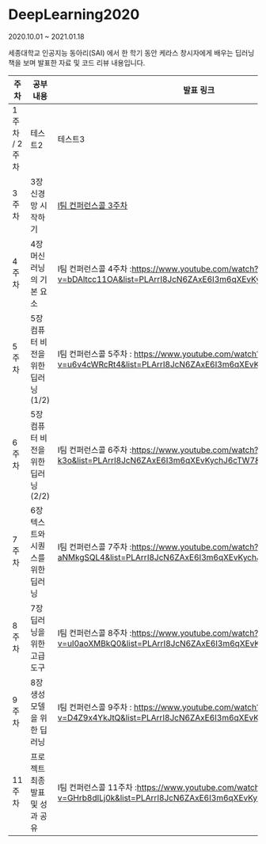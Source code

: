 # DeepLearning2020
2020.10.01 ~ 2021.01.18

세종대학교 인공지능 동아리(SAI) 에서 한 학기 동안
케라스 창시자에게 배우는 딥러닝 책을 보며 발표한 자료 및 코드 리뷰 내용입니다.


|주차|공부 내용|발표 링크|
|------|----|---|
|1주차 / 2주차|테스트2|테스트3|
|3주차|3장 신경망 시작하기|[I팀 컨퍼런스콜 3주차](https://www.youtube.com/watch?v=dftIMEDHFFA&list=PLArrI8JcN6ZAxE6I3m6qXEvKychJ6cTW7&index=1)|
|4주차|4장 머신 러닝의 기본 요소|I팀 컨퍼런스콜 4주차 :https://www.youtube.com/watch?v=bDAltcc11OA&list=PLArrI8JcN6ZAxE6I3m6qXEvKychJ6cTW7&index=2|
|5주차|5장 컴퓨터 비전을 위한 딥러닝 (1/2)|I팀 컨퍼런스콜 5주차 : https://www.youtube.com/watch?v=u6v4cWRcRt4&list=PLArrI8JcN6ZAxE6I3m6qXEvKychJ6cTW7&index=3|
|6주차|5장 컴퓨터 비전을 위한 딥러닝 (2/2)|I팀 컨퍼런스콜 6주차 :https://www.youtube.com/watch?v=jOgsBlA-k3o&list=PLArrI8JcN6ZAxE6I3m6qXEvKychJ6cTW7&index=4|
|7주차|6장 텍스트와 시퀀스를 위한 딥러닝|I팀 컨퍼런스콜 7주차 :https://www.youtube.com/watch?v=y-aNMkgSQL4&list=PLArrI8JcN6ZAxE6I3m6qXEvKychJ6cTW7&index=5|
|8주차|7장 딥러닝을 위한 고급 도구|I팀 컨퍼런스콜 8주차 :https://www.youtube.com/watch?v=uI0aoXMBkQ0&list=PLArrI8JcN6ZAxE6I3m6qXEvKychJ6cTW7&index=6|
|9주차|8장 생성 모델을 위한 딥러닝|I팀 컨퍼런스콜 9주차 : https://www.youtube.com/watch?v=D4Z9x4YkJtQ&list=PLArrI8JcN6ZAxE6I3m6qXEvKychJ6cTW7&index=7|
|11주차|프로젝트 최종 발표 및 성과 공유|I팀 컨퍼런스콜 11주차 :https://www.youtube.com/watch?v=GHrb8dILj0k&list=PLArrI8JcN6ZAxE6I3m6qXEvKychJ6cTW7&index=9|
